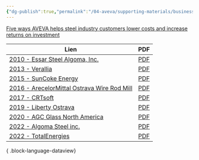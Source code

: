 ```yaml
---
{"dg-publish":true,"permalink":"/04-aveva/supporting-materials/business-topics/blast-furnace/"}
---
```



[Five ways AVEVA helps steel industry customers lower costs and increase returns on investment](https://www.aveva.com/en/perspectives/blog/five-ways-aveva-helps-steel-industry-customers-lower-costs-and-increase-returns-on-investment/)

| Lien                                                                                                                                                                                               | PDF                                                                                                                                                                                                                                                                     |
| -------------------------------------------------------------------------------------------------------------------------------------------------------------------------------------------------- | ----------------------------------------------------------------------------------------------------------------------------------------------------------------------------------------------------------------------------------------------------------------------- |
| [2010 - Essar Steel Algoma, Inc.](https://resources.osisoft.com/presentations/performance-event-logging-and-management-in-an-iron-making-process/)                                                 | [PDF](https://cdn.osisoft.com/corp/en/media/presentations/2010/UsersConference2010/PDF/UC2010_BRS1760_Essar_Steel_DiDonato.pdf)                                                                                                                                         |
| [2013 - Verallia](https://resources.osisoft.com/presentations/compressed-air-management-with-the-pi-system/)                                                                                       | [PDF](https://cdn.osisoft.com/corp/en/media/presentations/2013/EMEA2013/PDF/EMEA13_Verallia_BaptistaTurck_DeploymentOfThePDHInfrastructureAtVerallia.pdf)                                                                                                               |
| [2015 - SunCoke Energy](https://resources.osisoft.com/presentations/achieving-enterprise-wide-operational-intelligence-using-the-pi-server-s-asset-framework/)                                     | [PDF](https://cdn.osisoft.com/corp/en/media/presentations/2015/UsersConference2015/PDF/UsersConference2015_SunCokeEnergy_Reynolds_AchievingEnterprisewideOperationalIntelligenceusingthePIServersAssetFramework.pdf)                                                    |
| [2016 - ArecelorMittal Ostrava Wire Rod Mill](https://resources.osisoft.com/presentations/arcelormittal-ostrava-wire-rod-mill--analysis-of-rolling-speed-parameters/)                              | [PDF](https://cdn.osisoft.com/osi/presentations/2016-users-conference-emea-berlin/2016-users-conference-emea-berlin-d2-Process-Industries-E060-ArecelorMittal-Ostrava-Wire-Rod-Mill-Domck-ArcelorMittal-Ostrava-Wire-Rod-Mill-Analysis-of-Rolling-Speed-Parameters.pdf) |
| [2017 - CRTsoft](https://resources.osisoft.com/presentations/the-pi-system-and-industrial-big-data-applications-at-china-steel-group/)                                                             | [PDF](https://cdn.osisoft.com/osi/presentations/2017-uc-san-francisco/UC17NA02MM05_ChinaSteel_JKuo_NJiang_IndustrialBigDataApplications.pdf)                                                                                                                            |
| [2019 - Liberty Ostrava](https://resources.osisoft.com/presentations/liberty-ostrava-automation-via-pi-system/)                                                                                    | [PDF](https://cdn.osisoft.com/osi/presentations/2019-uc-gothenburg/UC19EU-D2PI02-Liberty-Ostrava-Luzny-Liberty-Ostrava-Automation-via-PI-system.pdf)                                                                                                                    |
| [2020 - AGC Glass North America](https://resources.osisoft.com/presentations/from-data-to-action--how-decisions-are-made-at-agc/)                                                                  | [PDF](https://cdn.osisoft.com/osi/presentations/2020-uc-san-francisco-online/UC20NA-D2MT06-AGC-Willson-From-Data-To-Action-How-Decisions-Are-Made-at-AGC.pdf)                                                                                                           |
| [2022 - Algoma Steel inc.](https://resources.osisoft.com/presentations/algoma-steel---cold-mill-digital-journey/)                                                                                  | [PDF](https://cdn.osisoft.com/osi/presentations/2022-AVEVA-San-Francisco/UC22NA-02MM40-Algoma-Gardner-Cold-Mill-Digital-Journey.pdf)                                                                                                                                    |
| [2022 - TotalEnergies](https://resources.osisoft.com/presentations/two-talks---1--data-governance---2---digitization-of-molecules-for-energy-efficiency-and-emissions-monitoring---totalenergies/) | [PDF](https://cdn.osisoft.com/osi/presentations/2022-AVEVA-Amsterdam/UC22EU-D2OG020-TotalEnergies-Segard-Bernadi-Data-Mgt-Molecules-Digitaliz.pdf)                                                                                                                      |

{ .block-language-dataview}